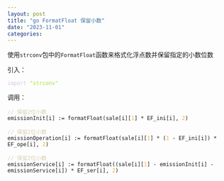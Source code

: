 ```yaml
---
layout: post
title: "go FormatFloat 保留小数"
date: "2023-11-01"
categories: 
---
```

<p>使用<code>strconv</code>包中的<code>FormatFloat</code>函数来格式化浮点数并保留指定的小数位数</p>

<p>引入：</p>

<pre>
<code><span style="color:#dcc6e0">import</span> <span style="color:#abe338">&quot;strconv&quot;</span></code></pre>

<p>调用：</p>

<pre>
<code><span style="color:#d4d0ab">// 保留2位小数</span>
emissionInit[i] := formatFloat(sale[i][<span style="color:#f5ab35">1</span>] * EF_ini[i], <span style="color:#f5ab35">2</span>)

<span style="color:#d4d0ab">// 保留2位小数</span>
emissionOperation[i] := formatFloat(sale[i][<span style="color:#f5ab35">1</span>] * (<span style="color:#f5ab35">1</span> - EF_ini[i]) * EF_ope[i], <span style="color:#f5ab35">2</span>)

<span style="color:#d4d0ab">// 保留2位小数</span>
emissionService[i] := formatFloat((sale[i][<span style="color:#f5ab35">1</span>] - emissionInit[i] - emissionService[i]) * EF_ser[i], <span style="color:#f5ab35">2</span>)</code></pre>

